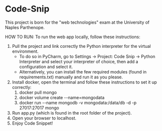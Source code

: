 # Code-Snip
This project is born for the "web technologies" exam at the University of Naples Parthenope.

HOW TO RUN:
To run the web app locally, follow these instructions:

1. Pull the project and link correctly the Python interpreter for the virtual environment.
   - To do so in PyCharm, go to Settings -> Project: Code Snip -> Python Interpreter and select your interpreter of choice, then add a configuration and select it.
   - Alternatively, you can install the few required modules (found in requirements.txt) manually and run it as you please.
2. Install docker, open the terminal and follow these instructions to set it up correctly:
   1) docker pull mongo
   2) docker volume create --name=mongodata
   3) docker run --name mongodb -v mongodata:/data/db -d -p 27017:27017 mongo
3. Run app.py (which is found in the root folder of the project).
4. Open your browser to localhost.
5. Enjoy Code Snippet!
